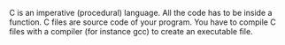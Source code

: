 
C is an imperative (procedural) language. All the code has to be inside a function. C files are source code of your program. You have to compile C files with a compiler (for instance gcc) to create an executable file.
